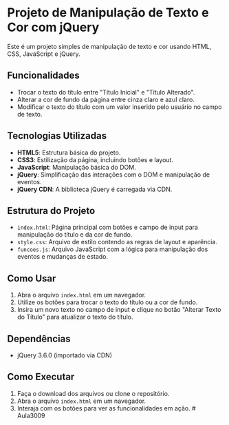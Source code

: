 # Projeto de Manipulação de Texto e Cor com jQuery

Este é um projeto simples de manipulação de texto e cor usando HTML, CSS, JavaScript e jQuery.

## Funcionalidades

- Trocar o texto do título entre "Título Inicial" e "Título Alterado".
- Alterar a cor de fundo da página entre cinza claro e azul claro.
- Modificar o texto do título com um valor inserido pelo usuário no campo de texto.

## Tecnologias Utilizadas

- **HTML5**: Estrutura básica do projeto.
- **CSS3**: Estilização da página, incluindo botões e layout.
- **JavaScript**: Manipulação básica do DOM.
- **jQuery**: Simplificação das interações com o DOM e manipulação de eventos.
- **jQuery CDN**: A biblioteca jQuery é carregada via CDN.

## Estrutura do Projeto

- `index.html`: Página principal com botões e campo de input para manipulação do título e da cor de fundo.
- `style.css`: Arquivo de estilo contendo as regras de layout e aparência.
- `funcoes.js`: Arquivo JavaScript com a lógica para manipulação dos eventos e mudanças de estado.

## Como Usar

1. Abra o arquivo `index.html` em um navegador.
2. Utilize os botões para trocar o texto do título ou a cor de fundo.
3. Insira um novo texto no campo de input e clique no botão "Alterar Texto do Título" para atualizar o texto do título.

## Dependências

- jQuery 3.6.0 (importado via CDN)

## Como Executar

1. Faça o download dos arquivos ou clone o repositório.
2. Abra o arquivo `index.html` em um navegador.
3. Interaja com os botões para ver as funcionalidades em ação.
#   A u l a 3 0 0 9  
 